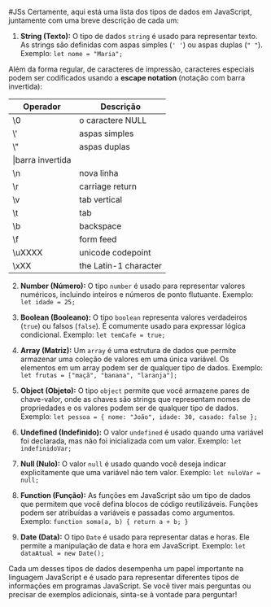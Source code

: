 #JSs 
Certamente, aqui está uma lista dos tipos de dados em JavaScript, juntamente com uma breve descrição de cada um:

1. **String (Texto):** O tipo de dados `string` é usado para representar texto. As strings são definidas com aspas simples (`' '`) ou aspas duplas (`" "`). Exemplo: `let nome = "Maria";`

Além da forma regular, de caracteres de impressão, caracteres especiais podem ser codificados usando a **escape notation** (notação com barra invertida):

|Operador|Descrição|
|---|---|
|\\0|o caractere NULL|
|\\'|aspas simples|
|\\"|aspas duplas|
|\\|barra invertida|
|\\n|nova linha|
|\\r|carriage return|
|\\v|tab vertical|
|\\t|tab|
|\\b|backspace|
|\\f|form feed|
|\\uXXXX|unicode codepoint|
|\\xXX|the Latin-1 character|


2. **Number (Número):** O tipo `number` é usado para representar valores numéricos, incluindo inteiros e números de ponto flutuante. Exemplo: `let idade = 25;`

3. **Boolean (Booleano):** O tipo `boolean` representa valores verdadeiros (`true`) ou falsos (`false`). É comumente usado para expressar lógica condicional. Exemplo: `let temCafe = true;`

4. **Array (Matriz):** Um `array` é uma estrutura de dados que permite armazenar uma coleção de valores em uma única variável. Os elementos em um array podem ser de qualquer tipo de dados. Exemplo: `let frutas = ["maçã", "banana", "laranja"];`

5. **Object (Objeto):** O tipo `object` permite que você armazene pares de chave-valor, onde as chaves são strings que representam nomes de propriedades e os valores podem ser de qualquer tipo de dados. Exemplo: `let pessoa = { nome: "João", idade: 30, casado: false };`

6. **Undefined (Indefinido):** O valor `undefined` é usado quando uma variável foi declarada, mas não foi inicializada com um valor. Exemplo: `let indefinidoVar;`

7. **Null (Nulo):** O valor `null` é usado quando você deseja indicar explicitamente que uma variável não tem valor. Exemplo: `let nuloVar = null;`

8. **Function (Função):** As funções em JavaScript são um tipo de dados que permitem que você defina blocos de código reutilizáveis. Funções podem ser atribuídas a variáveis e passadas como argumentos. Exemplo: `function soma(a, b) { return a + b; }`

9. **Date (Data):** O tipo `Date` é usado para representar datas e horas. Ele permite a manipulação de data e hora em JavaScript. Exemplo: `let dataAtual = new Date();`

Cada um desses tipos de dados desempenha um papel importante na linguagem JavaScript e é usado para representar diferentes tipos de informações em programas JavaScript. Se você tiver mais perguntas ou precisar de exemplos adicionais, sinta-se à vontade para perguntar!
